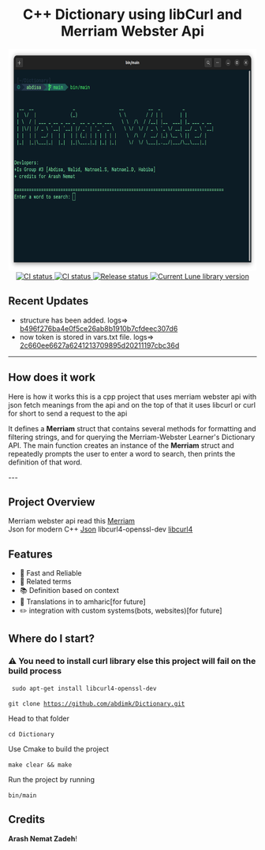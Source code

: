 

<!-- markdownlint-disable MD033 -->
<!-- markdownlint-disable MD041 -->

<div align="center">
	<h1> C++ Dictionary using libCurl and Merriam Webster Api </h1>
	<a href="">
			<img src="https://github.com/abdimk/Dictionary/blob/main/Img/prg.png" width="700" height="450" alt="screenshot" />
		</a>
	<div>
		<a href="">
		<img src="https://shields.io/endpoint?url=https://badges.readysetplay.io/workflow/filiptibell/lune/ci.yaml" alt="CI status" />
		</a>
		<a href="">
			<img src="https://shields.io/endpoint?url=https://badges.readysetplay.io/workflow/filiptibell/lune/ci.yaml" alt="CI status" />
		</a>
		<a href="">
			<img src="https://shields.io/endpoint?url=https://badges.readysetplay.io/workflow/filiptibell/lune/release.yaml" alt="Release status" />
		</a>
		<a href="">
			<img src="https://img.shields.io/github/license/filiptibell/lune.svg?label=License&color=informational" alt="Current Lune library version" />
		</a>
	</div>
</div>


## Recent Updates 
- structure has been added.  logs=> [b496f276ba4e0f5ce26ab8b1910b7cfdeec307d6](https://github.com/abdimk/Dictionary/commit/b496f276ba4e0f5ce26ab8b1910b7cfdeec307d6)
- now token is stored in vars.txt file. logs=> [2c660ee6627a6241213709895d20211197cbc36d](https://github.com/abdimk/Dictionary/commit/2c660ee6627a6241213709895d20211197cbc36d)

---
## How does it work 
<p>  Here is how it works this is a cpp project that uses merriam webster api with json fetch meanings from the api and on the top of that it uses libcurl or curl for short to send a request to the api </p>


<p>It defines a <strong>Merriam</strong> struct that contains several methods for formatting and filtering strings, and for querying the Merriam-Webster Learner's Dictionary API. The main function creates an instance of the <strong>Merriam</strong> struct and repeatedly prompts the user to enter a word to search, then prints the definition of that word.</p>
---


## Project Overview

Merriam webster api read this [Merriam](https://dictionaryapi.com/account/example?)
<br>
Json for modern C++ [Json](https://github.com/nlohmann/json)
libcurl4-openssl-dev [libcurl4](https://github.com/curl/curl)



## Features

-  🌙 Fast and Reliable 
-   🧰 Related terms 
-   📚 Definition based on context 
-   🏡 Translations in to amharic[for future]
-   ✏️  integration with custom systems(bots, websites)[for future]


## Where do I start?

### ⚠️ You need to install curl library else this project will fail on the build process 


<code> sudo apt-get install libcurl4-openssl-dev</code>

<code>git clone https://github.com/abdimk/Dictionary.git </code>

Head to that folder

<code>cd Dictionary</code>

Use Cmake to build the project

<code>make clear && make </code>

Run the project by running 

<code>bin/main</code>



## Credits 

<strong>Arash Nemat Zadeh</strong>!
